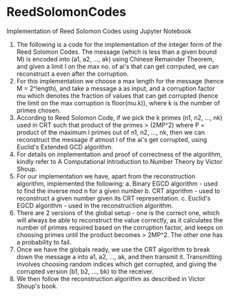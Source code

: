 # ReedSolomonCodes
Implementation of Reed Solomon Codes using Jupyter Notebook

1. The following is a code for the implementation of the integer form of the Reed Solomon Codes. The message (which is less than a given bound M) is encoded into (a1, a2, ..., ak) using Chinese Remainder Theorem, and given a limit l on the max no. of ai's that can get corrputed, we can reconstruct a even after the corruption.
2. For this implementation we choose a max length for the message (hence M = 2^length), and take a message a as input, and a corruption factor mu which denotes the fraction of values that can get corrupted (hence the limit on the max corruption is floor(mu.k)), where k is the number of primes chosen.
3. According to Reed Solomon Code, if we pick the k primes (n1, n2, ..., nk) used in CRT such that product of the primes > (2MP^2) where P = product of the maximum l primes out of n1, n2, ..., nk, then we can reconstruct the message if atmost l of the ai's get corrupted, using Euclid's Extended GCD algorithm.
4. For details on implementation and proof of correctness of the algorithm, kindly refer to A Computational Introduction to Number Theory by Victor Shoup. 
5. For our implementation we have, apart from the reconstruction algorithm, implemented the following:
    a. Binary EGCD algorithm - used to find the inverse mod n for a given number
    b. CRT algorithm - used to reconstruct a given number given its CRT representation.
    c. Euclid's EGCD algorithm - used in the reconstruction algorithm.    
6. There are 2 versions of the global setup - one is the correct one, which will always be able to reconstruct the value correctly, as it calculates the number of primes required based on the corruption factor, and keeps on choosing primes until the product becomes > 2MP^2. The other one has a probability to fail.
7. Once we have the globals ready, we use the CRT algorithm to break down the message a into a1, a2, ..., ak, and then transmit it. Transmitting involves choosing random indices which get corrupted, and giving the corrupted version (b1, b2, ..., bk) to the receiver.
8. We then follow the reconstruction algorithm as described in Victor Shoup's book.

